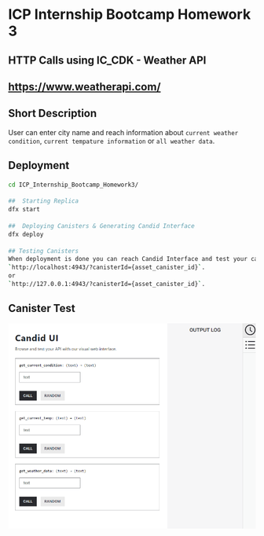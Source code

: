 # ICP Internship Bootcamp Homework 3

## HTTP Calls using IC_CDK - Weather API  

## https://www.weatherapi.com/

## Short Description
User can enter city name and reach information about `current weather condition`, `current tempature information` or `all weather data`.

##  Deployment 
```bash
cd ICP_Internship_Bootcamp_Homework3/

##  Starting Replica
dfx start

##  Deploying Canisters & Generating Candid Interface 
dfx deploy

## Testing Canisters
When deployment is done you can reach Candid Interface and test your canisters from url provided in terminal which looks like that:
`http://localhost:4943/?canisterId={asset_canister_id}`.
or
`http://127.0.0.1:4943/?canisterId={asset_canister_id}`.
```
## Canister Test

<img src="https://github.com/tugberk963/ICP_Internship_Bootcamp_Homework3/blob/master/test.gif">

